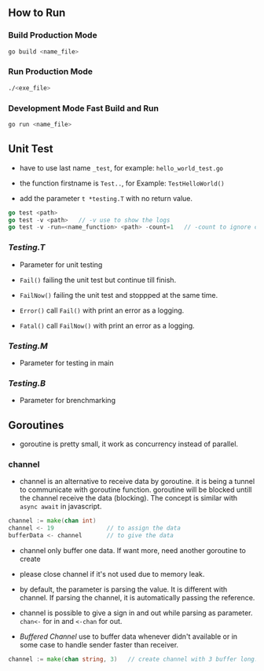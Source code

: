 ## How to Run

### Build Production Mode

```sh
go build <name_file>
```

### Run Production Mode

```sh
./<exe_file>
```

### Development Mode Fast Build and Run

```sh
go run <name_file>
```

## Unit Test

- have to use last name `_test`, for example: `hello_world_test.go`

- the function firstname is `Test..`, for Example: `TestHelloWorld()`

- add the parameter `t *testing.T` with no return value.

```go
go test <path>
go test -v <path>   // -v use to show the logs
go test -v -run=<name_function> <path> -count=1   // -count to ignore caching
```

### _Testing.T_

- Parameter for unit testing

- `Fail()` failing the unit test but continue till finish.
- `FailNow()` failing the unit test and stoppped at the same time.
- `Error()` call `Fail()` with print an error as a logging.
- `Fatal()` call `FailNow()` with print an error as a logging.

### _Testing.M_

- Parameter for testing in main

### _Testing.B_

- Parameter for brenchmarking

## Goroutines

- goroutine is pretty small, it work as concurrency instead of parallel.

### channel

- channel is an alternative to receive data by goroutine. it is being a tunnel to communicate with goroutine function. goroutine will be blocked untill the channel receive the data (blocking). The concept is similar with `async await` in javascript.

```go
channel := make(chan int)
channel <- 19               // to assign the data
bufferData <- channel       // to give the data
```

- channel only buffer one data. If want more, need another goroutine to create

- please close channel if it's not used due to memory leak.

- by default, the parameter is parsing the value. It is different with channel. If parsing the channel, it is automatically passing the reference.

- channel is possible to give a sign in and out while parsing as parameter. `chan<-` for in and `<-chan` for out.

- _Buffered Channel_ use to buffer data whenever didn't available or in some case to handle sender faster than receiver.

```go
channel := make(chan string, 3)   // create channel with 3 buffer long.
```
